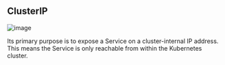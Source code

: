 ## ClusterIP


![image](https://github.com/user-attachments/assets/556c52c9-b923-4ae3-815a-b59ec3930a39)


Its primary purpose is to expose a Service on a cluster-internal IP address. This means the Service is only reachable from within the Kubernetes cluster.

